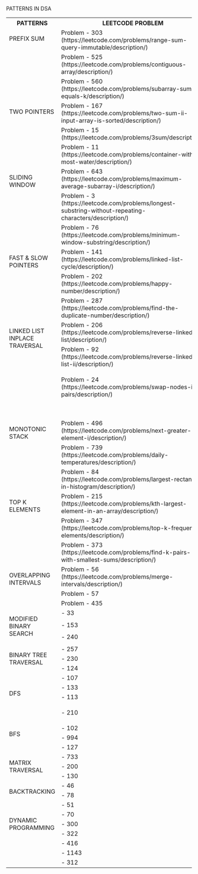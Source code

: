 ﻿<a name="_eeb755klin0c"></a>PATTERNS IN DSA


<table><tr><th valign="top"><a name="_swcl4dcj4o6y"></a><b>PATTERNS</b></th><th valign="top"><b>LEETCODE PROBLEM</b></th></tr>
<tr><td rowspan="3" valign="top"><p></p><p></p><p>PREFIX SUM</p></td><td valign="top">Problem - 303 (https://leetcode.com/problems/range-sum-query-immutable/description/)</td></tr>
<tr><td valign="top">Problem - 525 (https://leetcode.com/problems/contiguous-array/description/)</td></tr>
<tr><td valign="top">Problem - 560 (https://leetcode.com/problems/subarray-sum-equals-k/description/)</td></tr>
<tr><td rowspan="3" valign="top"><p></p><p></p><p>TWO POINTERS</p></td><td valign="top">Problem - 167 (https://leetcode.com/problems/two-sum-ii-input-array-is-sorted/description/)</td></tr>
<tr><td valign="top">Problem - 15 (https://leetcode.com/problems/3sum/description/)</td></tr>
<tr><td valign="top">Problem - 11 (https://leetcode.com/problems/container-with-most-water/description/)</td></tr>
<tr><td rowspan="3" valign="top"><p></p><p></p><p>SLIDING WINDOW</p></td><td valign="top">Problem - 643 (https://leetcode.com/problems/maximum-average-subarray-i/description/)</td></tr>
<tr><td valign="top">Problem - 3 (https://leetcode.com/problems/longest-substring-without-repeating-characters/description/)</td></tr>
<tr><td valign="top">Problem - 76 (https://leetcode.com/problems/minimum-window-substring/description/)</td></tr>
<tr><td rowspan="3" valign="top"><p></p><p></p><p>FAST & SLOW POINTERS</p></td><td valign="top">Problem - 141 (https://leetcode.com/problems/linked-list-cycle/description/)</td></tr>
<tr><td valign="top">Problem - 202 (https://leetcode.com/problems/happy-number/description/)</td></tr>
<tr><td valign="top">Problem - 287 (https://leetcode.com/problems/find-the-duplicate-number/description/)</td></tr>
<tr><td rowspan="3" valign="top"><p></p><p></p><p></p><p>LINKED LIST INPLACE TRAVERSAL</p></td><td valign="top">Problem - 206 (https://leetcode.com/problems/reverse-linked-list/description/)</td></tr>
<tr><td valign="top">Problem - 92 (https://leetcode.com/problems/reverse-linked-list-ii/description/)</td></tr>
<tr><td valign="top"><p>Problem - 24 (https://leetcode.com/problems/swap-nodes-in-pairs/description/)</p><p>&emsp;</p></td></tr>
<tr><td rowspan="3" valign="top"><p></p><p></p><p></p><p>MONOTONIC STACK</p></td><td valign="top">Problem - 496 (https://leetcode.com/problems/next-greater-element-i/description/)</td></tr>
<tr><td valign="top">Problem - 739 (https://leetcode.com/problems/daily-temperatures/description/)</td></tr>
<tr><td valign="top">Problem - 84 (https://leetcode.com/problems/largest-rectangle-in-histogram/description/)</td></tr>
<tr><td rowspan="3" valign="top"><p></p><p></p><p>TOP K ELEMENTS</p></td><td valign="top">Problem - 215 (https://leetcode.com/problems/kth-largest-element-in-an-array/description/)</td></tr>
<tr><td valign="top">Problem - 347 (https://leetcode.com/problems/top-k-frequent-elements/description/)</td></tr>
<tr><td valign="top">Problem - 373 (https://leetcode.com/problems/find-k-pairs-with-smallest-sums/description/)</td></tr>
<tr><td rowspan="3" valign="top"><p></p><p></p><p>OVERLAPPING INTERVALS</p></td><td valign="top">Problem - 56 (https://leetcode.com/problems/merge-intervals/description/)</td></tr>
<tr><td valign="top">Problem - 57 </td></tr>
<tr><td valign="top">Problem - 435 </td></tr>
<tr><td rowspan="3" valign="top"><p></p><p></p><p>MODIFIED BINARY SEARCH</p></td><td valign="top">- 33</td></tr>
<tr><td valign="top">- 153</td></tr>
<tr><td valign="top">- 240</td></tr>
<tr><td rowspan="4" valign="top"><p></p><p></p><p>BINARY TREE TRAVERSAL</p></td><td valign="top">- 257</td></tr>
<tr><td valign="top">- 230</td></tr>
<tr><td valign="top">- 124</td></tr>
<tr><td valign="top">- 107</td></tr>
<tr><td rowspan="3" valign="top"><p></p><p></p><p>DFS</p></td><td valign="top">- 133</td></tr>
<tr><td valign="top">- 113</td></tr>
<tr><td valign="top"><p>- 210</p><p></p></td></tr>
<tr><td rowspan="3" valign="top"><p></p><p></p><p>BFS</p></td><td valign="top">- 102</td></tr>
<tr><td valign="top">- 994</td></tr>
<tr><td valign="top">- 127</td></tr>
<tr><td rowspan="3" valign="top"><p></p><p></p><p>MATRIX TRAVERSAL</p></td><td valign="top">- 733</td></tr>
<tr><td valign="top">- 200</td></tr>
<tr><td valign="top">- 130</td></tr>
<tr><td rowspan="3" valign="top"><p></p><p></p><p>BACKTRACKING</p></td><td valign="top">- 46</td></tr>
<tr><td valign="top">- 78</td></tr>
<tr><td valign="top">- 51</td></tr>
<tr><td rowspan="6" valign="top"><p></p><p></p><p></p><p></p><p>DYNAMIC PROGRAMMING</p></td><td valign="top">- 70</td></tr>
<tr><td valign="top">- 300</td></tr>
<tr><td valign="top">- 322</td></tr>
<tr><td valign="top">- 416</td></tr>
<tr><td valign="top">- 1143</td></tr>
<tr><td valign="top">- 312</td></tr>
</table>


